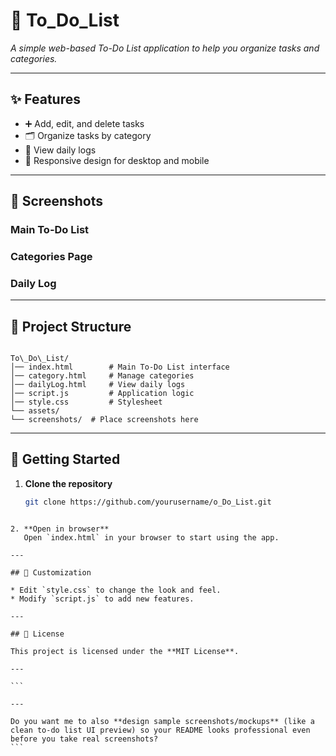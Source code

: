 
# 📝 To_Do_List  
*A simple web-based To-Do List application to help you organize tasks and categories.*

---

## ✨ Features  
- ➕ Add, edit, and delete tasks  
- 🗂️ Organize tasks by category  
- 📅 View daily logs  
- 📱 Responsive design for desktop and mobile  

---

## 📸 Screenshots  

### Main To-Do List  
  

### Categories Page  


### Daily Log  


---

## 📂 Project Structure  

```

To\_Do\_List/
│── index.html        # Main To-Do List interface
│── category.html     # Manage categories
│── dailyLog.html     # View daily logs
│── script.js         # Application logic
│── style.css         # Stylesheet
└── assets/
└── screenshots/  # Place screenshots here

````

---

## 🚀 Getting Started  

1. **Clone the repository**  
   ```bash
   git clone https://github.com/yourusername/o_Do_List.git
````

2. **Open in browser**
   Open `index.html` in your browser to start using the app.

---

## 🎨 Customization

* Edit `style.css` to change the look and feel.
* Modify `script.js` to add new features.

---

## 📜 License

This project is licensed under the **MIT License**.

---

```

---

Do you want me to also **design sample screenshots/mockups** (like a clean to-do list UI preview) so your README looks professional even before you take real screenshots?
```
